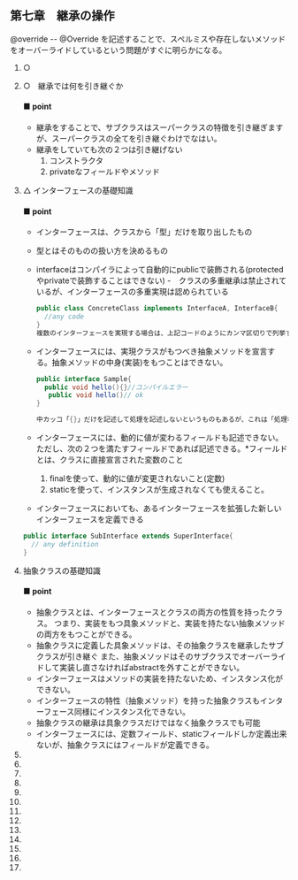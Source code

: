 ## 第七章　継承の操作  
@override -- @Override を記述することで、スペルミスや存在しないメソッドをオーバーライドしているという問題がすぐに明らかになる。



1. ○
2. ○　継承では何を引き継ぐか
     #### ■ point 
     - 継承をすることで、サブクラスはスーパークラスの特徴を引き継ぎますが、スーパークラスの全てを引き継ぐわけでなはい。
     - 継承をしていても次の２つは引き継げない
        1. コンストラクタ
        2. privateなフィールドやメソッド

3. △ インターフェースの基礎知識
    #### ■ point
     - インターフェースは、クラスから「型」だけを取り出したもの
     - 型とはそのものの扱い方を決めるもの
     - interfaceはコンパイラによって自動的にpublicで装飾される(protectedやprivateで装飾することはできない)
     -　クラスの多重継承は禁止されているが、インターフェースの多重実現は認められている

        ```java
        public class ConcreteClass implements InterfaceA, InterfaceB{
          //any code
        }
        複数のインターフェースを実現する場合は、上記コードのようにカンマ区切りで列挙する。

        ```
     - インターフェースには、実現クラスがもつべき抽象メソッドを宣言する。抽象メソッドの中身(実装)をもつことはできない。

        ```java
        public interface Sample{
          public void hello(){}//コンパイルエラー
           public void hello()// ok
        }

        中カッコ「{}」だけを記述して処理を記述しないというものもあるが、これは「処理なし」という中身を持っているものと解釈される。
        ```
     - インターフェースには、動的に値が変わるフィールドも記述できない。ただし、次の２つを満たすフィールドであれば記述できる。*フィールドとは、クラスに直接宣言された変数のこと
        1. finalを使って、動的に値が変更されないこと(定数)
        2. staticを使って、インスタンスが生成されなくても使えること。  
          
     - インターフェースにおいても、あるインターフェースを拡張した新しいインターフェースを定義できる

      ```java
      public interface SubInterface extends SuperInterface{
        // any definition
      }
      ```

4. 抽象クラスの基礎知識  
    #### ■ point
    - 抽象クラスとは、インターフェースとクラスの両方の性質を持ったクラス。
      つまり、実装をもつ具象メソッドと、実装を持たない抽象メソッドの両方をもつことができる。
    - 抽象クラスに定義した具象メソッドは、その抽象クラスを継承したサブクラスが引き継ぐ
      また、抽象メソッドはそのサブクラスでオーバーライドして実装し直さなければabstractを外すことができない。
    - インターフェースはメソッドの実装を持たないため、インスタンス化ができない。
    - インターフェースの特性（抽象メソッド）を持った抽象クラスもインターフェース同様にインスタンス化できない。
    - 抽象クラスの継承は具象クラスだけではなく抽象クラスでも可能
    - インターフェースには、定数フィールド、staticフィールドしか定義出来ないが、抽象クラスにはフィールドが定義できる。

5. 
6. 
7. 
8. 
9. 
10. 
11. 
12. 
13. 
14. 
15. 
16. 
17. 
